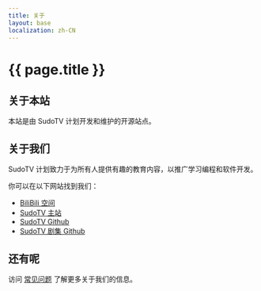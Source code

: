 ```yaml
---
title: 关于
layout: base
localization: zh-CN
---
```


# {{ page.title }}

## 关于本站

本站是由 SudoTV 计划开发和维护的开源站点。

## 关于我们

SudoTV 计划致力于为所有人提供有趣的教育内容，以推广学习编程和软件开发。

你可以在以下网站找到我们：

- [BiliBili 空间](https://space.bilibili.com/351184)
- [SudoTV 主站](https://sudo.tv)
- [SudoTV Github](https://github.com/SudoTV)
- [SudoTV 剧集 Github](https://github.com/SudoTVSeries)

## 还有呢

访问 [常见问题](https://sudo.tv/frequently-asked-questions) 了解更多关于我们的信息。

